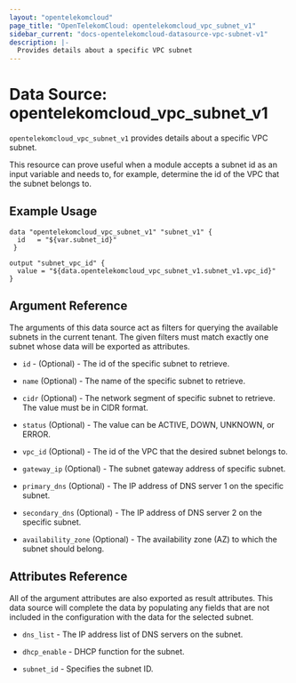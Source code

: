 ```yaml
---
layout: "opentelekomcloud"
page_title: "OpenTelekomCloud: opentelekomcloud_vpc_subnet_v1"
sidebar_current: "docs-opentelekomcloud-datasource-vpc-subnet-v1"
description: |-
  Provides details about a specific VPC subnet
---
```


# Data Source: opentelekomcloud_vpc_subnet_v1

`opentelekomcloud_vpc_subnet_v1` provides details about a specific VPC subnet.

This resource can prove useful when a module accepts a subnet id as
an input variable and needs to, for example, determine the id of the
VPC that the subnet belongs to.

## Example Usage

```hcl
data "opentelekomcloud_vpc_subnet_v1" "subnet_v1" {
  id   = "${var.subnet_id}"
 }

output "subnet_vpc_id" {
  value = "${data.opentelekomcloud_vpc_subnet_v1.subnet_v1.vpc_id}"
}
```

## Argument Reference

The arguments of this data source act as filters for querying the available
subnets in the current tenant. The given filters must match exactly one
subnet whose data will be exported as attributes.

* `id` - (Optional) - The id of the specific subnet to retrieve.

* `name` (Optional) - The name of the specific subnet to retrieve.

* `cidr` (Optional) - The network segment of specific subnet to retrieve. The value must be in CIDR format.

* `status` (Optional) - The value can be ACTIVE, DOWN, UNKNOWN, or ERROR.

* `vpc_id` (Optional) - The id of the VPC that the desired subnet belongs to.

* `gateway_ip` (Optional) - The subnet gateway address of specific subnet.

* `primary_dns` (Optional) - The IP address of DNS server 1 on the specific subnet.

* `secondary_dns` (Optional) - The IP address of DNS server 2 on the specific subnet.

* `availability_zone` (Optional) - The availability zone (AZ) to which the subnet should belong.

## **Attributes Reference**

All of the argument attributes are also exported as
result attributes. This data source will complete the data by populating
any fields that are not included in the configuration with the data for
the selected subnet.

* `dns_list` - The IP address list of DNS servers on the subnet.

* `dhcp_enable` - DHCP function for the subnet.

* `subnet_id` - Specifies the subnet ID.